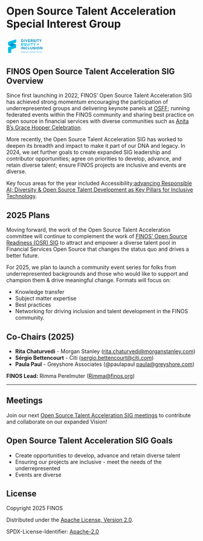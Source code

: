 # Open Source Talent Acceleration Special Interest Group

<img src="./website/static/img/2022.DEI_SIG_Horizontal.png" width="100">

## FINOS Open Source Talent Acceleration SIG Overview

Since first launching in 2022, FINOS’ Open Source Talent Acceleration SIG has achieved strong momentum encouraging the participation of underrepresented groups and delivering keynote panels at [OSFF](https://events.linuxfoundation.org/open-source-finance-forum/); running federated events within the FINOS community and sharing best practice on open source in financial services with diverse communities such as [Anita B’s Grace Hopper Celebration](https://ghc.anitab.org/).

More recently, the Open Source Talent Acceleration SIG has worked to deepen its breadth and impact to make it part of our DNA and legacy. In 2024, we set further goals to create expanded SIG leadership and contributor opportunities; agree on priorities to develop, advance, and retain diverse talent; ensure FINOS projects are inclusive and events are diverse. 

Key focus areas for the year included Accessibility;[advancing Responsible AI; Diversity & Open Source Talent Development as Key Pillars for Inclusive Technology](https://www.finos.org/blog/finos-dei-sig-advances-responsible-ai).

## 2025 Plans

Moving forward, the work of the Open Source Talent Acceleration committee will continue to complement the work of [FINOS’ Open Source Readiness (OSR) SIG](https://www.finos.org/blog/open-source-readiness) to attract and empower a diverse talent pool in Financial Services Open Source that changes the status quo and drives a better future. 

For 2025, we plan to launch a community event series for folks from underrepresented backgrounds and those who would like to support and champion them & drive meaningful change. Formats will focus on:
- Knowledge transfer
- Subject matter expertise
- Best practices
- Networking for driving inclusion and talent development in the FINOS community.

## Co-Chairs (2025)
- **Rita Chaturvedi** - Morgan Stanley (rita.chaturvedi@morganstanley.com)
- **Sérgio Bettencourt** - Citi (sergio.bettencourt@citi.com)
- **Paula Paul** - Greyshore Associates (@paulapaul paula@greyshore.com)

**FINOS Lead:** Rimma Perelmuter (Rimma@finos.org)

---

## Meetings

Join our next [Open Source Talent Acceleration SIG meetings](https://dei.finos.org/docs/meetings) to contribute and collaborate on our expanded Vision! 

## Open Source Talent Acceleration SIG Goals

- Create opportunities to develop, advance and retain diverse talent
- Ensuring our projects are inclusive - meet the needs of the underrepresented
- Events are diverse

## License

Copyright 2025 FINOS

Distributed under the [Apache License, Version 2.0](http://www.apache.org/licenses/LICENSE-2.0).

SPDX-License-Identifier: [Apache-2.0](https://spdx.org/licenses/Apache-2.0)



